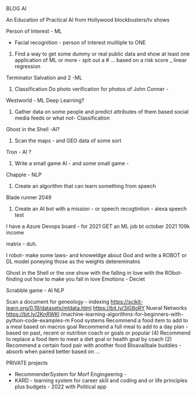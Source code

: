 BLOG AI

An Education of Practical AI from Hollywood blockbusters/tv shows

Person of Interest - ML

- Facial recognition - person of interest mulitiple to ONE

1. Find a way to get some dummy or real public data and show at least one application of ML or more - spit out a # … based on a risk score \_ linear regression

Terminator Salvation and 2 -ML

1. Classification Do photo verification for photos of John Conner -

Westworld - ML Deep Learning?

1. Gather data on some people and predict attributes of them based social media feeds or what not- Classification

Ghost in the Shell -AI?

1. Scan the maps - and GEO data of some sort

Tron - AI ?

1. Write a small game AI - and some small game -

Chappie - NLP

1. Create an algorithm that can learn something from speech

Blade runner 2049

1. Create an AI bot with a mission - or speech recogtintion - alexa speech test

I have a Azure Devops board - for 2021 GET an ML job bt october 2021
109k income

matrix - duh.

I robot- make some laws- and knoweldge about God and write a ROBOT or DL model poneying those as the weights detereminatns

Ghost in the Shell or the one show with the falling in love with the RObot- finding out how to make you fall in love
Emotions - Deciet

Scrabble game - AI NLP


Scan a document for geneology - indexing
https://scikit-learn.org/0.19/datasets/mldata.html
https://bit.ly/3iG8oRY Nueral Networks
https://bit.ly/2KnRWKl /machine-learning-algorithms-for-beginners-with-python-code-examples-m
Food systems
Recommend a food item to add to a meal based on macros goal
Recommend a full meal to add to a day plan - based on past, recent or nutrition coach or goals or popular (4)
Recommend to replace a food item to meet a diet goal or health goal by coach (2)
Recommend a certain food pair with another food BIoavailbale buddies - absorb when paired better based on ... <!-- 5. Recommends based on COSTCO store ??>? not sure on this one lost it
habit or appetite diet tips recommends based on goals ex: time of day - recommend - for carbs -->

PRIVATE projects

- RecommenderSystem for Morf Engingeering -
- KARD - learning system for career skill and coding and or life principles plus budgets - 2022 with Political app
